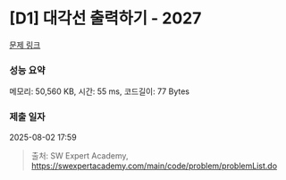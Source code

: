 # [D1] 대각선 출력하기 - 2027 

[문제 링크](https://swexpertacademy.com/main/code/problem/problemDetail.do?contestProbId=AV5QFuZ6As0DFAUq) 

### 성능 요약

메모리: 50,560 KB, 시간: 55 ms, 코드길이: 77 Bytes

### 제출 일자

2025-08-02 17:59



> 출처: SW Expert Academy, https://swexpertacademy.com/main/code/problem/problemList.do
